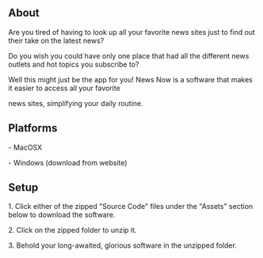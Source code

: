 <h2>About</h2>
<p>Are you tired of having to look up all your favorite news sites just to find out their take on the latest news?</p>
<p>Do you wish you could have only one place that had all the different news outlets and hot topics you subscribe to?</p> 
<p>Well this might just be the app for you! News Now is a software that makes it easier to access all your favorite </p>
<p>news sites, simplifying your daily routine.</p>

<h2>Platforms</h2>
<p>- MacOSX</p>
<p>- Windows (download from website)</p>

<h2>Setup</h2>
<p>1. Click either of the zipped "Source Code" files under the "Assets" section below to download the software.</p>
<p>2. Click on the zipped folder to unzip it.</p>
<p>3. Behold your long-awaited, glorious software in the unzipped folder.</p>
